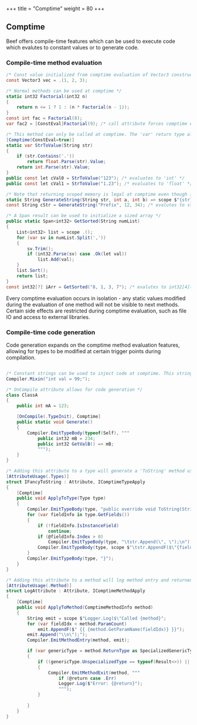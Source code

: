 +++
title = "Comptime"
weight = 80
+++

## Comptime

Beef offers compile-time features which can be used to execute code which evalutes to constant values or to generate code.

### Compile-time method evaluation

```C#
/* Const value initialized from comptime evaluation of Vector3 constructor */
const Vector3 vec = .(1, 2, 3);

/* Normal methods can be used at comptime */
static int32 Factorial(int32 n)
{
    return n <= 1 ? 1 : (n * Factorial(n - 1));
}
const int fac = Factorial(8);
var fac2 = [ConstEval]Factorial(9); /* call attribute forces comptime evaluation */

/* This method can only be called at comptime. The 'var' return type allows this method to return different types at comptime based on the input */
[Comptime(ConstEval=true)]
static var StrToValue(String str)
{
	if (str.Contains('.'))
		return float.Parse(str).Value;
	return int.Parse(str).Value;
}
public const let cVal0 = StrToValue("123"); /* evaluates to 'int' */
public const let cVal1 = StrToValue("1.23"); /* evaluates to 'float' */

/* Note that returning scoped memory is legal at comptime even though it is illegal at runtime */
static String GenerateString(String str, int a, int b) => scope $"{str}:{a}:{b}";
const String cStr = GenerateString("Prefix", 12, 34); /* evalutes to string literal "Prefix:12:34" */

/* A Span result can be used to initialize a sized array */
public static Span<int32> GetSorted(String numList)
{
	List<int32> list = scope .();
	for (var sv in numList.Split(','))
	{
		sv.Trim();
		if (int32.Parse(sv) case .Ok(let val))
			list.Add(val);
	}
	list.Sort();
	return list;
}
const int32[?] iArr = GetSorted("8, 1, 3, 7"); /* evalutes to int32[4](1, 3, 7, 8) */
```

Every comptime evaluation occurs in isolation - any static values modified during the evaluation of one method will not be visible to next methods. Certain side effects are restricted during comptime evaluation, such as file IO and access to external libraries.

### Compile-time code generation

Code generation expands on the comptime method evaluation features, allowing for types to be modified at certain trigger points during compilation.

```C#

/* Constant strings can be used to inject code at comptime. This string can be generated from a comptime method. */
Compiler.Mixin("int val = 99;");

/* OnCompile attribute allows for code generation */
class ClassA
{
	public int mA = 123;

	[OnCompile(.TypeInit), Comptime]
	public static void Generate()
	{
		Compiler.EmitTypeBody(typeof(Self), """
			public int32 mB = 234;
			public int32 GetValB() => mB;
			""");
	}
}

/* Adding this attribute to a type will generate a 'ToString' method using comptime reflection */
[AttributeUsage(.Types)]
struct IFancyToString : Attribute, IComptimeTypeApply
{
	[Comptime]
	public void ApplyToType(Type type)
	{
		Compiler.EmitTypeBody(type, "public override void ToString(String str)\n{\n");
		for (var fieldInfo in type.GetFields())
		{
			if (!fieldInfo.IsInstanceField)
				continue;
			if (@fieldInfo.Index > 0)
				Compiler.EmitTypeBody(type, "\tstr.Append(\", \");\n");
			Compiler.EmitTypeBody(type, scope $"\tstr.AppendF($\"{fieldInfo.Name}={{ {fieldInfo.Name} }}\");\n");
		}
		Compiler.EmitTypeBody(type, "}");
	}
}

/* Adding this attribute to a method will log method entry and returned Result<T> errors */
[AttributeUsage(.Method)]
struct LogAttribute : Attribute, IComptimeMethodApply
{
	[Comptime] 
	public void ApplyToMethod(ComptimeMethodInfo method)
	{
		String emit = scope $"Logger.Log($\"Called {method}";
		for (var fieldIdx < method.ParamCount)
			emit.AppendF($" {{ {method.GetParamName(fieldIdx)} }}");
		emit.Append("\\n\");");
		Compiler.EmitMethodEntry(method, emit);

		if (var genericType = method.ReturnType as SpecializedGenericType)
		{
			if ((genericType.UnspecializedType == typeof(Result<>)) || (genericType.UnspecializedType == typeof(Result<,>)))
			{
				Compiler.EmitMethodExit(method, """
					if (@return case .Err)
					Logger.Log($"Error: {@return}");
					""");
			}
			
		}
	}
}

```